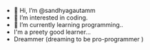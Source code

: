 - 👋 Hi, I’m @sandhyagautamm
- 👀 I’m interested in coding.
- 🌱 I’m currently learning programming..
-  I'm a preety good learner...
- Dreammer (dreaming to be pro-programmer ) 

<!---
sandhyagautamm/sandhyagautamm is a ✨ special ✨ repository because its `README.md` (this file) appears on your GitHub profile.
You can click the Preview link to take a look at your changes.
--->
